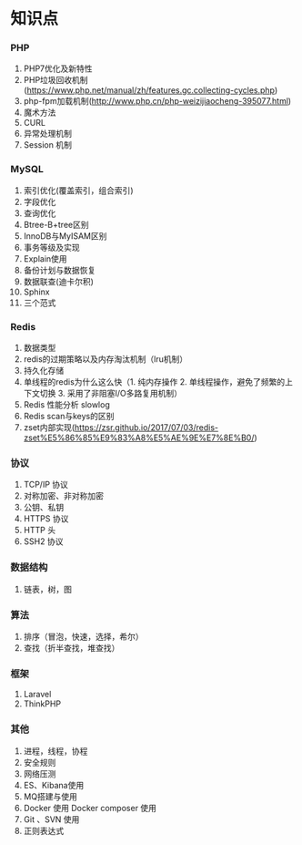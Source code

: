 # 知识点

### PHP

1. PHP7优化及新特性
2. PHP垃圾回收机制(https://www.php.net/manual/zh/features.gc.collecting-cycles.php)
3. php-fpm加载机制(http://www.php.cn/php-weizijiaocheng-395077.html)
4. 魔术方法
5. CURL
6. 异常处理机制
7. Session 机制

### MySQL

1. 索引优化(覆盖索引，组合索引)
2. 字段优化
3. 查询优化
4. Btree-B+tree区别
5. InnoDB与MyISAM区别
6. 事务等级及实现
7. Explain使用
8. 备份计划与数据恢复
9. 数据联查(迪卡尔积)
10. Sphinx 
11. 三个范式

### Redis

1. 数据类型
2. redis的过期策略以及内存淘汰机制（lru机制）
3. 持久化存储
4. 单线程的redis为什么这么快（1. 纯内存操作 2. 单线程操作，避免了频繁的上下文切换 3. 采用了非阻塞I/O多路复用机制）
5. Redis 性能分析 slowlog
6. Redis scan与keys的区别
7. zset内部实现(https://zsr.github.io/2017/07/03/redis-zset%E5%86%85%E9%83%A8%E5%AE%9E%E7%8E%B0/)

### 协议

1. TCP/IP 协议
2. 对称加密、非对称加密
3. 公钥、私钥
4. HTTPS 协议
5. HTTP 头
6. SSH2 协议

### 数据结构

1. 链表，树，图

### 算法

1. 排序（冒泡，快速，选择，希尔）
2. 查找（折半查找，堆查找）

### 框架

1. Laravel
2. ThinkPHP

### 其他

1. 进程，线程，协程
2. 安全规则
3. 网络压测
4. ES、Kibana使用
5. MQ搭建与使用
6. Docker 使用 Docker composer 使用
7. Git 、SVN 使用
8. 正则表达式
